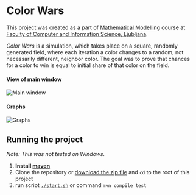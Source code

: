 # Color Wars

This project was created as a part of [Mathematical Modelling](https://ucilnica.fri.uni-lj.si/course/view.php?id=25&lang=en) course at [Faculty of Computer and Information Science, Ljubljana](http://www.fri.uni-lj.si/en/).

*Color Wars* is a simulation, which takes place on a square, randomly generated field, where each iteration a color changes to a random, not necessarily different, neighbor color. The goal was to prove that chances for a color to win is equal to initial share of that color on the field.

#### View of main window

![Main window](http://i.imgur.com/cfNjaFg.png)

#### Graphs

![Graphs](http://i.imgur.com/VUCLVHU.png)

## Running the project

*Note: This was not tested on Windows.*

1. **Install [maven](https://maven.apache.org/)**
2. Clone the repository or [download the zip file](https://github.com/markogresak/MM-color-wars/archive/master.zip) and `cd` to the root of this project
3. run script [`./start.sh`](./start.sh) or command `mvn compile test`
